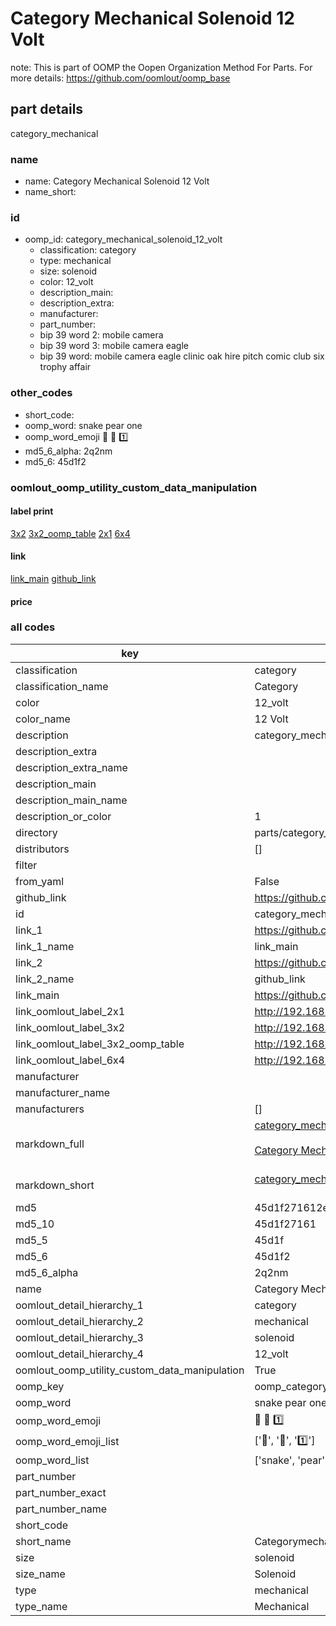 # Category Mechanical Solenoid 12 Volt  

note: This is part of OOMP the Oopen Organization Method For Parts. For more details: https://github.com/oomlout/oomp_base

##  part details



category_mechanical

### name
* name: Category Mechanical Solenoid 12 Volt
* name_short: 
### id
* oomp_id: category_mechanical_solenoid_12_volt
  * classification: category
  * type: mechanical
  * size: solenoid
  * color: 12_volt
  * description_main: 
  * description_extra: 
  * manufacturer: 
  * part_number: 
  * bip 39 word 2: mobile camera
  * bip 39 word 3: mobile camera eagle
  * bip 39 word: mobile camera eagle clinic oak hire pitch comic club six trophy affair

### other_codes
* short_code: 
* oomp_word: snake pear one
* oomp_word_emoji :snake: :pear: :one:
* md5_6_alpha: 2q2nm
* md5_6: 45d1f2






### oomlout_oomp_utility_custom_data_manipulation
#### label print
[3x2](http://192.168.1.245:1112/?label=oomp%202q2nm)
[3x2_oomp_table](http://192.168.1.107:1112/?label=oomp%202q2nm)
[2x1](http://192.168.1.242:1112/?label=oomp%202q2nm)
[6x4](http://192.168.1.55:1112/?label=oomp%202q2nm)    

#### link

[link_main](https://github.com/oomlout/oomlout_oomp_current_version_messy/tree/main/parts/category_mechanical_solenoid_12_volt) [github_link](https://github.com/oomlout/oomlout_oomp_part_src/tree/main/parts/category_mechanical_solenoid_12_volt)                             

#### price







### all codes 
| key | value |  
| --- | --- |  
| classification | category |  
| classification_name | Category |  
| color | 12_volt |  
| color_name | 12 Volt |  
| description | category_mechanical |  
| description_extra |  |  
| description_extra_name |  |  
| description_main |  |  
| description_main_name |  |  
| description_or_color | 1  |  
| directory | parts/category_mechanical_solenoid_12_volt |  
| distributors | [] |  
| filter |  |  
| from_yaml | False |  
| github_link | https://github.com/oomlout/oomlout_oomp_part_src/tree/main/parts/category_mechanical_solenoid_12_volt |  
| id | category_mechanical_solenoid_12_volt |  
| link_1 | https://github.com/oomlout/oomlout_oomp_current_version_messy/tree/main/parts/category_mechanical_solenoid_12_volt |  
| link_1_name | link_main |  
| link_2 | https://github.com/oomlout/oomlout_oomp_part_src/tree/main/parts/category_mechanical_solenoid_12_volt |  
| link_2_name | github_link |  
| link_main | https://github.com/oomlout/oomlout_oomp_current_version_messy/tree/main/parts/category_mechanical_solenoid_12_volt |  
| link_oomlout_label_2x1 | http://192.168.1.242:1112/?label=oomp%202q2nm |  
| link_oomlout_label_3x2 | http://192.168.1.245:1112/?label=oomp%202q2nm |  
| link_oomlout_label_3x2_oomp_table | http://192.168.1.107:1112/?label=oomp%202q2nm |  
| link_oomlout_label_6x4 | http://192.168.1.55:1112/?label=oomp%202q2nm |  
| manufacturer |  |  
| manufacturer_name |  |  
| manufacturers | [] |  
| markdown_full | [category_mechanical_solenoid_12_volt](https://github.com/oomlout/oomlout_oomp_current_version_messy/tree/main/parts/category_mechanical_solenoid_12_volt)<br>[](https://github.com/oomlout/oomlout_oomp_current_version_messy/tree/main/parts/category_mechanical_solenoid_12_volt)<br>[Category Mechanical Solenoid 12 Volt](https://github.com/oomlout/oomlout_oomp_current_version_messy/tree/main/parts/category_mechanical_solenoid_12_volt)<br><br> |  
| markdown_short | [category_mechanical_solenoid_12_volt](https://github.com/oomlout/oomlout_oomp_current_version_messy/tree/main/parts/category_mechanical_solenoid_12_volt)<br><br> |  
| md5 | 45d1f271612e54b1b04be2b28a082c73 |  
| md5_10 | 45d1f27161 |  
| md5_5 | 45d1f |  
| md5_6 | 45d1f2 |  
| md5_6_alpha | 2q2nm |  
| name | Category Mechanical Solenoid 12 Volt |  
| oomlout_detail_hierarchy_1 | category |  
| oomlout_detail_hierarchy_2 | mechanical |  
| oomlout_detail_hierarchy_3 | solenoid |  
| oomlout_detail_hierarchy_4 | 12_volt |  
| oomlout_oomp_utility_custom_data_manipulation | True |  
| oomp_key | oomp_category_mechanical_solenoid_12_volt |  
| oomp_word | snake pear one |  
| oomp_word_emoji | :snake: :pear: :one: |  
| oomp_word_emoji_list | [':snake:', ':pear:', ':one:'] |  
| oomp_word_list | ['snake', 'pear', 'one'] |  
| part_number |  |  
| part_number_exact |  |  
| part_number_name |  |  
| short_code |  |  
| short_name | Categorymechanical |  
| size | solenoid |  
| size_name | Solenoid |  
| type | mechanical |  
| type_name | Mechanical |  
